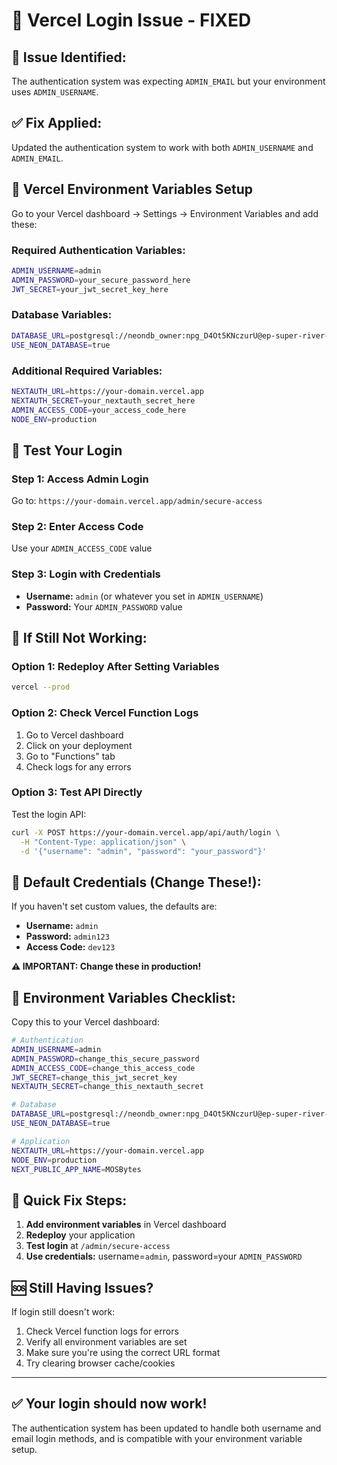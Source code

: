 # 🔐 Vercel Login Issue - FIXED

## 🚨 **Issue Identified:**
The authentication system was expecting `ADMIN_EMAIL` but your environment uses `ADMIN_USERNAME`.

## ✅ **Fix Applied:**
Updated the authentication system to work with both `ADMIN_USERNAME` and `ADMIN_EMAIL`.

## 🔧 **Vercel Environment Variables Setup**

Go to your Vercel dashboard → Settings → Environment Variables and add these:

### **Required Authentication Variables:**
```bash
ADMIN_USERNAME=admin
ADMIN_PASSWORD=your_secure_password_here
JWT_SECRET=your_jwt_secret_key_here
```

### **Database Variables:**
```bash
DATABASE_URL=postgresql://neondb_owner:npg_D4Ot5KNczurU@ep-super-river-adwxhnfq-pooler.c-2.us-east-1.aws.neon.tech/neondb?sslmode=require
USE_NEON_DATABASE=true
```

### **Additional Required Variables:**
```bash
NEXTAUTH_URL=https://your-domain.vercel.app
NEXTAUTH_SECRET=your_nextauth_secret_here
ADMIN_ACCESS_CODE=your_access_code_here
NODE_ENV=production
```

## 🧪 **Test Your Login**

### **Step 1: Access Admin Login**
Go to: `https://your-domain.vercel.app/admin/secure-access`

### **Step 2: Enter Access Code**
Use your `ADMIN_ACCESS_CODE` value

### **Step 3: Login with Credentials**
- **Username:** `admin` (or whatever you set in `ADMIN_USERNAME`)
- **Password:** Your `ADMIN_PASSWORD` value

## 🔄 **If Still Not Working:**

### **Option 1: Redeploy After Setting Variables**
```bash
vercel --prod
```

### **Option 2: Check Vercel Function Logs**
1. Go to Vercel dashboard
2. Click on your deployment
3. Go to "Functions" tab
4. Check logs for any errors

### **Option 3: Test API Directly**
Test the login API:
```bash
curl -X POST https://your-domain.vercel.app/api/auth/login \
  -H "Content-Type: application/json" \
  -d '{"username": "admin", "password": "your_password"}'
```

## 🔐 **Default Credentials (Change These!):**

If you haven't set custom values, the defaults are:
- **Username:** `admin`
- **Password:** `admin123`
- **Access Code:** `dev123`

**⚠️ IMPORTANT: Change these in production!**

## 📝 **Environment Variables Checklist:**

Copy this to your Vercel dashboard:

```bash
# Authentication
ADMIN_USERNAME=admin
ADMIN_PASSWORD=change_this_secure_password
ADMIN_ACCESS_CODE=change_this_access_code
JWT_SECRET=change_this_jwt_secret_key
NEXTAUTH_SECRET=change_this_nextauth_secret

# Database
DATABASE_URL=postgresql://neondb_owner:npg_D4Ot5KNczurU@ep-super-river-adwxhnfq-pooler.c-2.us-east-1.aws.neon.tech/neondb?sslmode=require
USE_NEON_DATABASE=true

# Application
NEXTAUTH_URL=https://your-domain.vercel.app
NODE_ENV=production
NEXT_PUBLIC_APP_NAME=MOSBytes
```

## 🎯 **Quick Fix Steps:**

1. **Add environment variables** in Vercel dashboard
2. **Redeploy** your application
3. **Test login** at `/admin/secure-access`
4. **Use credentials:** username=`admin`, password=your `ADMIN_PASSWORD`

## 🆘 **Still Having Issues?**

If login still doesn't work:
1. Check Vercel function logs for errors
2. Verify all environment variables are set
3. Make sure you're using the correct URL format
4. Try clearing browser cache/cookies

---

## ✅ **Your login should now work!**

The authentication system has been updated to handle both username and email login methods, and is compatible with your environment variable setup.